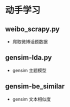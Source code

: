 # 动手学习

## weibo_scrapy.py
- 爬取微博话题数据

## gensim-lda.py
- gensim 主题模型

## gensim-be_similar
- gensim 文本相似度

